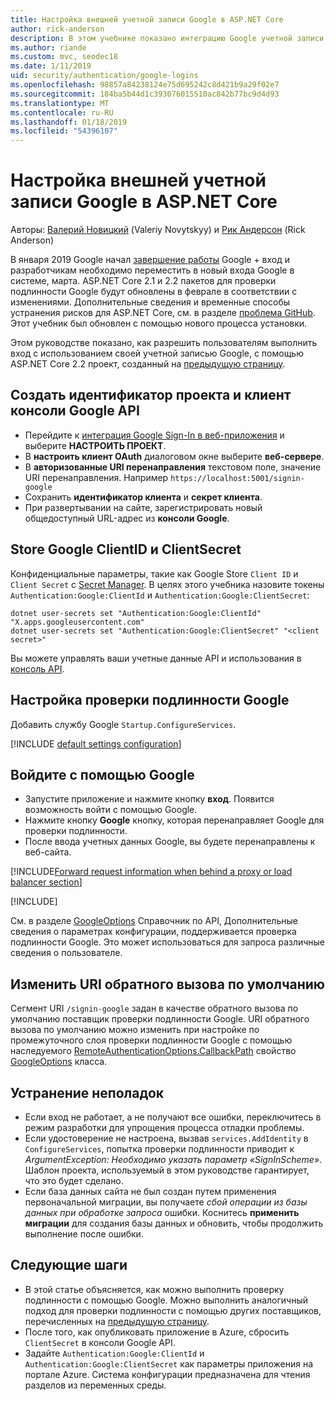 ```yaml
---
title: Настройка внешней учетной записи Google в ASP.NET Core
author: rick-anderson
description: В этом учебнике показано интеграцию Google учетной записи пользователя и проверки подлинности в существующее приложение ASP.NET Core.
ms.author: riande
ms.custom: mvc, seodec18
ms.date: 1/11/2019
uid: security/authentication/google-logins
ms.openlocfilehash: 98857a84238124e75d695242c8d421b9a29f02e7
ms.sourcegitcommit: 184ba5b44d1c393076015510ac842b77bc9d4d93
ms.translationtype: MT
ms.contentlocale: ru-RU
ms.lasthandoff: 01/18/2019
ms.locfileid: "54396107"
---
```

# <a name="google-external-login-setup-in-aspnet-core"></a>Настройка внешней учетной записи Google в ASP.NET Core

Авторы: [Валерий Новицкий](https://github.com/01binary) (Valeriy Novytskyy) и [Рик Андерсон](https://twitter.com/RickAndMSFT) (Rick Anderson)

В января 2019 Google начал [завершение работы](https://developers.google.com/+/api-shutdown) Google + вход и разработчикам необходимо переместить в новый входа Google в системе, марта. ASP.NET Core 2.1 и 2.2 пакетов для проверки подлинности Google будут обновлены в феврале в соответствии с изменениями. Дополнительные сведения и временные способы устранения рисков для ASP.NET Core, см. в разделе [проблема GitHub](https://github.com/aspnet/AspNetCore/issues/6486). Этот учебник был обновлен с помощью нового процесса установки.

Этом руководстве показано, как разрешить пользователям выполнить вход с использованием своей учетной записью Google, с помощью ASP.NET Core 2.2 проект, созданный на [предыдущую страницу](xref:security/authentication/social/index).

## <a name="create-a-google-api-console-project-and-client-id"></a>Создать идентификатор проекта и клиент консоли Google API

* Перейдите к [интеграция Google Sign-In в веб-приложения](https://developers.google.com/identity/sign-in/web/devconsole-project) и выберите **НАСТРОИТЬ ПРОЕКТ**.
* В **настроить клиент OAuth** диалоговом окне выберите **веб-сервере**.
* В **авторизованные URI перенаправления** текстовом поле, значение URI перенаправления. Например `https://localhost:5001/signin-google` 
* Сохранить **идентификатор клиента** и **секрет клиента**.
* При развертывании на сайте, зарегистрировать новый общедоступный URL-адрес из **консоли Google**.

## <a name="store-google-clientid-and-clientsecret"></a>Store Google ClientID и ClientSecret

Конфиденциальные параметры, такие как Google Store `Client ID` и `Client Secret` с [Secret Manager](xref:security/app-secrets). В целях этого учебника назовите токены `Authentication:Google:ClientId` и `Authentication:Google:ClientSecret`:

```console
dotnet user-secrets set "Authentication:Google:ClientId" "X.apps.googleusercontent.com"
dotnet user-secrets set "Authentication:Google:ClientSecret" "<client secret>"
```

Вы можете управлять ваши учетные данные API и использования в [консоль API](https://console.developers.google.com/apis/dashboard).

## <a name="configure-google-authentication"></a>Настройка проверки подлинности Google

Добавить службу Google `Startup.ConfigureServices`.

[!INCLUDE [default settings configuration](includes/default-settings2-2.md)]

## <a name="sign-in-with-google"></a>Войдите с помощью Google

* Запустите приложение и нажмите кнопку **вход**. Появится возможность войти с помощью Google.
* Нажмите кнопку **Google** кнопку, которая перенаправляет Google для проверки подлинности.
* После ввода учетных данных Google, вы будете перенаправлены к веб-сайта.

[!INCLUDE[Forward request information when behind a proxy or load balancer section](includes/forwarded-headers-middleware.md)]

[!INCLUDE[](includes/chain-auth-providers.md)]

См. в разделе [GoogleOptions](/dotnet/api/microsoft.aspnetcore.builder.googleoptions) Справочник по API, Дополнительные сведения о параметрах конфигурации, поддерживается проверка подлинности Google. Это может использоваться для запроса различные сведения о пользователе.

## <a name="change-the-default-callback-uri"></a>Изменить URI обратного вызова по умолчанию

Сегмент URI `/signin-google` задан в качестве обратного вызова по умолчанию поставщик проверки подлинности Google. URI обратного вызова по умолчанию можно изменить при настройке по промежуточного слоя проверки подлинности Google с помощью наследуемого [RemoteAuthenticationOptions.CallbackPath](/dotnet/api/microsoft.aspnetcore.authentication.remoteauthenticationoptions.callbackpath) свойство [GoogleOptions](/dotnet/api/microsoft.aspnetcore.authentication.google.googleoptions) класса.

## <a name="troubleshooting"></a>Устранение неполадок

* Если вход не работает, а не получают все ошибки, переключитесь в режим разработки для упрощения процесса отладки проблемы.
* Если удостоверение не настроена, вызвав `services.AddIdentity` в `ConfigureServices`, попытка проверки подлинности приводит к *ArgumentException: Необходимо указать параметр «SignInScheme»*. Шаблон проекта, используемый в этом руководстве гарантирует, что это будет сделано.
* Если база данных сайта не был создан путем применения первоначальной миграции, вы получаете *сбой операции из базы данных при обработке запроса* ошибки. Коснитесь **применить миграции** для создания базы данных и обновить, чтобы продолжить выполнение после ошибки.

## <a name="next-steps"></a>Следующие шаги

* В этой статье объясняется, как можно выполнить проверку подлинности с помощью Google. Можно выполнить аналогичный подход для проверки подлинности с помощью других поставщиков, перечисленных на [предыдущую страницу](xref:security/authentication/social/index).
* После того, как опубликовать приложение в Azure, сбросить `ClientSecret` в консоли Google API.
* Задайте `Authentication:Google:ClientId` и `Authentication:Google:ClientSecret` как параметры приложения на портале Azure. Система конфигурации предназначена для чтения разделов из переменных среды.
